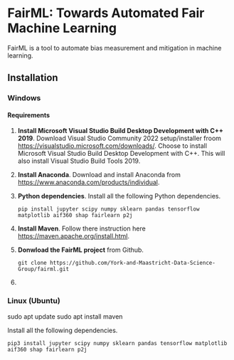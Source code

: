 # FairML: Towards Automated Fair Machine Learning



FairML is a tool to automate bias measurement and mitigation in machine learning.



## Installation



### Windows 

#### Requirements

1. **Install Microsoft Visual Studio Build Desktop Development with C++ 2019**. Download Visual Studio Community 2022 setup/installer froom https://visualstudio.microsoft.com/downloads/.  Choose to install Microsoft Visual Studio Build Desktop Development with C++. This will also install Visual Studio Build Tools 2019.

2. **Install Anaconda**. Download and install Anaconda from https://www.anaconda.com/products/individual.

3. **Python dependencies**. Install all the following Python dependencies.

   ```
   pip install jupyter scipy numpy sklearn pandas tensorflow matplotlib aif360 shap fairlearn p2j
   ```

4. **Install Maven**. Follow there instruction here https://maven.apache.org/install.html.

5. **Donwload the FairML project** from Github.

   ```
   git clone https://github.com/York-and-Maastricht-Data-Science-Group/fairml.git
   ```

6. 

### Linux (Ubuntu)

sudo apt update
sudo apt install maven

Install all the following dependencies.

```
pip3 install jupyter scipy numpy sklearn pandas tensorflow matplotlib aif360 shap fairlearn p2j
```


